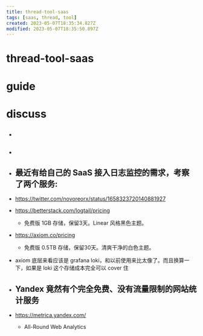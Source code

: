 ```yaml
---
title: thread-tool-saas
tags: [saas, thread, tool]
created: 2023-05-07T18:35:34.827Z
modified: 2023-05-07T18:35:50.897Z
---
```


# thread-tool-saas

# guide

# discuss
- ## 

- ## 

- ## 最近有给自己的 SaaS 接入日志监控的需求，考察了两个服务:
- https://twitter.com/novoreorx/status/1658323720140881927
- https://betterstack.com/logtail/pricing
  - 免费版 1GB 存储，保留3天。Linear 风格黑色主题。
- https://axiom.co/pricing
  - 免费版 0.5TB 存储，保留30天。清爽干净的白色主题。
- axiom 底层来看应该是 grafana loki，和以前使用来比太像了。而且换算一下，如果是 loki 这个存储成本完全可以 cover 住

- ## Yandex 竟然有个完全免费、没有流量限制的网站统计服务
- https://metrica.yandex.com/
  - All-Round Web Analytics
